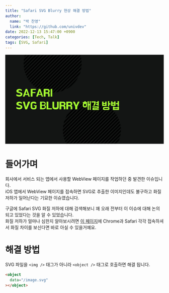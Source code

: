 ```yaml
---
title: "Safari SVG Blurry 현상 해결 방법"
author:
  name: "박 찬영"
  link: "https://github.com/univdev"
date: 2022-12-13 15:47:00 +0900
categories: [Tech, Talk]
tags: [SVG, Safari]
---
```

![Safari SVG Blurry 해결 방법](images/20230111094752.png)
# 들어가며
회사에서 서비스 되는 앱에서 사용할 WebView 페이지를 작업하던 중 발견한 이슈입니다.  
iOS 앱에서 WebView 페이지를 접속하면 SVG로 추출한 이미지인데도 불구하고 화질 저하가 일어난다는 기묘한 이슈였습니다.

구글에 Safari SVG 화질 저하에 대해 검색해보니 꽤 오래 전부터 이 이슈에 대해 논의 되고 있었다는 것을 알 수 있었습니다.  
화질 저하가 얼마나 심한지 알아보시려면 [이 페이지][예시]에 Chrome과 Safari 각각 접속하셔서 화질 차이를 보신다면 바로 아실 수 있을거예요.
# 해결 방법
SVG 파일을 `<img />` 태그가 아니라 `<object />` 태그로 호출하면 해결 됩니다.

```html
<object
  data="/image.svg"
></object>
```

[예시]: http://kb.zeitweisen.com/Index.html